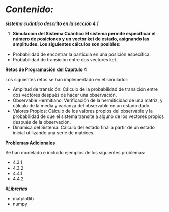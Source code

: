 # ***Contenido:***

***sistema cuántico descrito en la sección 4.1***

1. **Simulación del Sistema Cuántico El sistema permite especificar el número de posiciones y un vector ket de estado, asignando las amplitudes. Los siguientes cálculos son posibles**:
   
- Probabilidad de encontrar la partícula en una posición específica.
- Probabilidad de transición entre dos vectores ket.

**Retos de Programación del Capítulo 4**

Los siguientes retos se han implementado en el simulador:

- Amplitud de transición: Cálculo de la probabilidad de transición entre dos vectores después de hacer una observación.
- Observable Hermitiano: Verificación de la hermiticidad de una matriz, y cálculo de la media y varianza del observable en un estado dado.
- Valores Propios: Cálculo de los valores propios del observable y la probabilidad de que el sistema transite a alguno de los vectores propios después de la observación.
- Dinámica del Sistema: Cálculo del estado final a partir de un estado inicial utilizando una serie de matrices.

**Problemas Adicionales**

Se han modelado e incluido ejemplos de los siguientes problemas:

- 4.3.1
- 4.3.2
- 4.4.1
- 4.4.2

#***Librerías***
- matplotlib
- numpy
